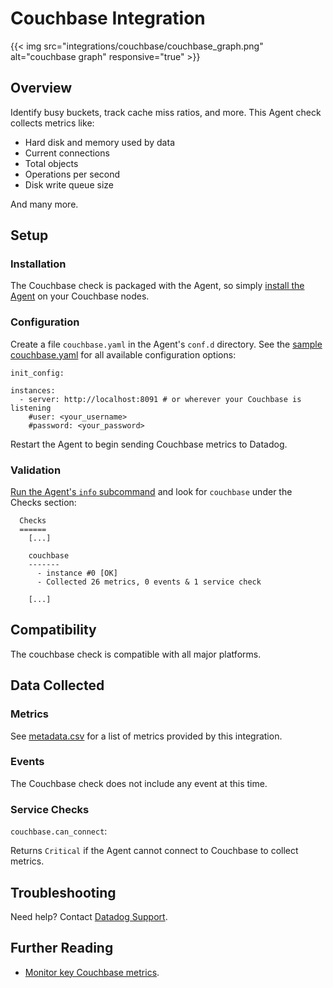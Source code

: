 # Couchbase Integration
{{< img src="integrations/couchbase/couchbase_graph.png" alt="couchbase graph" responsive="true" >}}
## Overview

Identify busy buckets, track cache miss ratios, and more. This Agent check collects metrics like:

* Hard disk and memory used by data
* Current connections
* Total objects
* Operations per second
* Disk write queue size

And many more.

## Setup
### Installation

The Couchbase check is packaged with the Agent, so simply [install the Agent](https://app.datadoghq.com/account/settings#agent) on your Couchbase nodes.

### Configuration

Create a file `couchbase.yaml` in the Agent's `conf.d` directory. See the [sample couchbase.yaml](https://github.com/DataDog/integrations-core/blob/master/couchbase/conf.yaml.example) for all available configuration options:

```
init_config:

instances:
  - server: http://localhost:8091 # or wherever your Couchbase is listening
    #user: <your_username>
    #password: <your_password>
```

Restart the Agent to begin sending Couchbase metrics to Datadog.

### Validation

[Run the Agent's `info` subcommand](https://help.datadoghq.com/hc/en-us/articles/203764635-Agent-Status-and-Information) and look for `couchbase` under the Checks section:

```
  Checks
  ======
    [...]

    couchbase
    -------
      - instance #0 [OK]
      - Collected 26 metrics, 0 events & 1 service check

    [...]
```

## Compatibility

The couchbase check is compatible with all major platforms.

## Data Collected
### Metrics

See [metadata.csv](https://github.com/DataDog/integrations-core/blob/master/couchbase/metadata.csv) for a list of metrics provided by this integration.

### Events
The Couchbase check does not include any event at this time.

### Service Checks

`couchbase.can_connect`:

Returns `Critical` if the Agent cannot connect to Couchbase to collect metrics.

## Troubleshooting
Need help? Contact [Datadog Support](http://docs.datadoghq.com/help/).

## Further Reading

* [Monitor key Couchbase metrics](https://www.datadoghq.com/blog/monitoring-couchbase-performance-datadog/).
